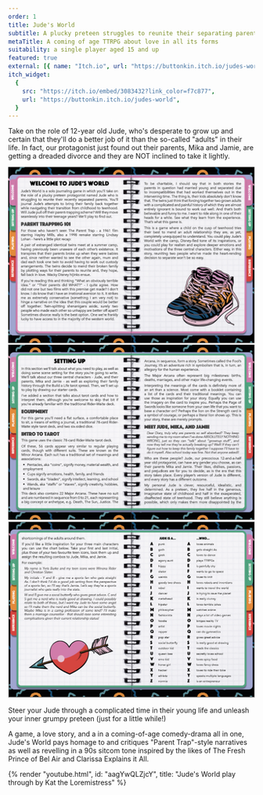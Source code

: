 ```yaml
---
order: 1
title: Jude's World
subtitle: A plucky preteen struggles to reunite their separating parents
metaTitle: A coming of age TTRPG about love in all its forms
suitability: a single player aged 15 and up
featured: true
external: [{ name: "Itch.io", url: "https://buttonkin.itch.io/judes-world" }]
itch_widget:
  {
    src: "https://itch.io/embed/3083432?link_color=f7c877",
    url: "https://buttonkin.itch.io/judes-world",
  }
---
```


Take on the role of 12-year old Jude, who's desperate to grow up and certain that they'll do a better job of it than the so-called "adults" in their life. In fact, our protagonist just found out their parents, Mika and Jamie, are getting a dreaded divorce and they are NOT inclined to take it lightly.

![a page from the jude's world zine](./layout_preview_1.png)
![a page from the jude's world zine](./layout_preview_2.png)
![a page from the jude's world zine](./layout_preview_3.png)

Steer your Jude through a complicated time in their young life and unleash your inner grumpy preteen (just for a little while!)

A game, a love story, and a in a coming-of-age comedy-drama all in one, Jude's World pays homage to and critiques "Parent Trap"-style narratives as well as revelling in a 90s sitcom tone inspired by the likes of The Fresh Prince of Bel Air and Clarissa Explains it All.

{% render "youtube.html", id: "aagYwQLZjcY", title: "Jude's World play through by Kat the Loremistress" %}
